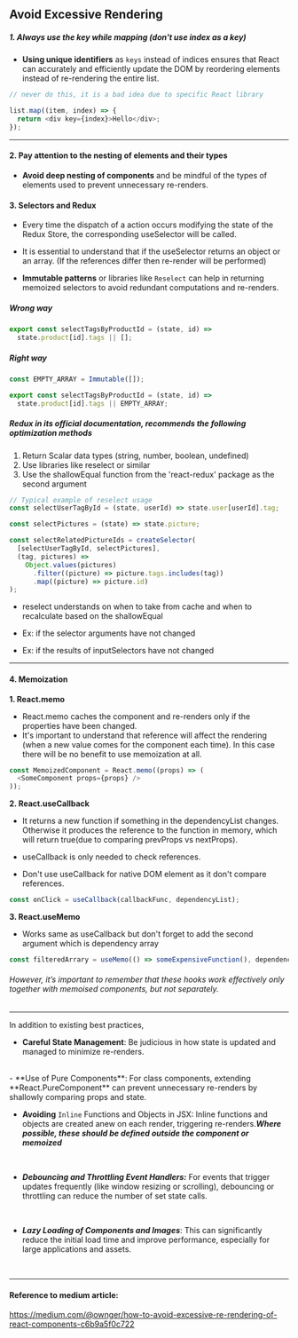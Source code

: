## Avoid Excessive Rendering

##### 1. Always use the key while mapping (don't use index as a key)
- **Using unique identifiers** as `keys` instead of indices ensures that React can accurately and efficiently update the DOM by reordering elements instead of re-rendering the entire list.

```js
// never do this, it is a bad idea due to specific React library

list.map((item, index) => {
  return <div key={index}>Hello</div>;
});
```

---

#### 2. Pay attention to the nesting of elements and their types
- **Avoid deep nesting of components** and be mindful of the types of elements used to prevent unnecessary re-renders.

#### 3. Selectors and Redux

- Every time the dispatch of a action occurs modifying the state of the Redux Store, the corresponding useSelector will be called.
- It is essential to understand that if the useSelector returns an object or an array. (If the references differ then re-render will be performed)

- **Immutable patterns** or libraries like `Reselect` can help in returning memoized selectors to avoid redundant computations and re-renders.

##### Wrong way

```js
export const selectTagsByProductId = (state, id) =>
  state.product[id].tags || [];
```

##### Right way

```js
const EMPTY_ARRAY = Immutable([]);

export const selectTagsByProductId = (state, id) =>
  state.product[id].tags || EMPTY_ARRAY;
```

##### Redux in its official documentation, recommends the following optimization methods

1. Return Scalar data types (string, number, boolean, undefined)
2. Use libraries like reselect or similar
3. Use the shallowEqual function from the 'react-redux' package as the second argument

```js
// Typical example of reselect usage
const selectUserTagById = (state, userId) => state.user[userId].tag;

const selectPictures = (state) => state.picture;

const selectRelatedPictureIds = createSelector(
  [selectUserTagById, selectPictures],
  (tag, pictures) =>
    Object.values(pictures)
      .filter((picture) => picture.tags.includes(tag))
      .map((picture) => picture.id)
);
```

- reselect understands on when to take from cache and when to recalculate based on the shallowEqual

- Ex: if the selector arguments have not changed
- Ex: if the results of inputSelectors have not changed

---

#### 4. Memoization

**1. React.memo**

- React.memo caches the component and re-renders only if the properties have been changed.
- It's important to understand that reference will affect the rendering (when a new value comes for the component each time). In this case there will be no benefit to use memoization at all.

```js
const MemoizedComponent = React.memo((props) => (
  <SomeComponent props={props} />
));
```

**2. React.useCallback**

- It returns a new function if something in the dependencyList changes. Otherwise it produces the reference to the function in memory, which will return true(due to comparing prevProps vs nextProps).

- useCallback is only needed to check references.
- Don't use useCallback for native DOM element as it don't compare references.

```js
const onClick = useCallback(callbackFunc, dependencyList);
```

**3. React.useMemo**

- Works same as useCallback but don't forget to add the second argument which is dependency array

```js
const filteredArrary = useMemo(() => someExpensiveFunction(), dependencyList);
```

###### However, it’s important to remember that these hooks work effectively only together with memoised components, but not separately.

---

In addition to existing best practices, 

- **Careful State Management**: Be judicious in how state is updated and managed to minimize re-renders.
<br/>
- **Use of Pure Components**: For class components, extending **React.PureComponent** can prevent unnecessary re-renders by shallowly comparing props and state.
<br/>

- **Avoiding** `Inline` Functions and Objects in JSX: Inline functions and objects are created anew on each render, triggering re-renders.***Where possible, these should be defined outside the component or memoized***
<br/>

- ***Debouncing and Throttling Event Handlers:*** For events that trigger updates frequently (like window resizing or scrolling), debouncing or throttling can reduce the number of set state calls.
<br/>

- ***Lazy Loading of Components and Images***: This can significantly reduce the initial load time and improve performance, especially for large applications and assets.
<br/>


---

#### Reference to medium article:

https://medium.com/@ownger/how-to-avoid-excessive-re-rendering-of-react-components-c6b9a5f0c722
